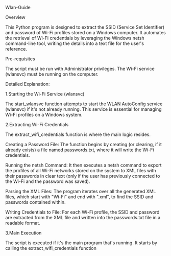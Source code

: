﻿Wlan-Guide

Overview

This Python program is designed to extract the SSID (Service Set Identifier) and password of Wi-Fi profiles stored on a Windows computer. It automates the retrieval of Wi-Fi credentials by leveraging the Windows netsh command-line tool, writing the details into a text file for the user's reference.

Pre-requisites

The script must be run with Administrator privileges.
The Wi-Fi service (wlansvc) must be running on the computer.

Detailed Explanation:

1.Starting the Wi-Fi Service (wlansvc)

The start_wlansvc function attempts to start the WLAN AutoConfig service (wlansvc) if it's not already running. This service is essential for managing Wi-Fi profiles on a Windows system.

2.Extracting Wi-Fi Credentials

The extract_wifi_credentials function is where the main logic resides.

Creating a Password File:
The function begins by creating (or clearing, if it already exists) a file named passwords.txt, where it will write the Wi-Fi credentials.

Running the netsh Command:
It then executes a netsh command to export the profiles of all Wi-Fi networks stored on the system to XML files with their passwords in clear text (only if the user has previously connected to the Wi-Fi and the password was saved).

Parsing the XML Files:
The program iterates over all the generated XML files, which start with "Wi-Fi" and end with ".xml", to find the SSID and passwords contained within.

Writing Credentials to File:
For each Wi-Fi profile, the SSID and password are extracted from the XML file and written into the passwords.txt file in a readable format.

3.Main Execution

The script is executed if it's the main program that's running. It starts by calling the extract_wifi_credentials function